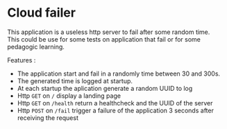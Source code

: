 # Cloud failer

This application is a useless http server to fail after some random time.  
This could be use for some tests on application that fail or for some pedagogic learning.

Features :
 - The application start and fail in a randomly time between 30 and 300s.
 - The generated time is logged at startup.
 - At each startup the aplication generate a random UUID to log
 - Http `GET` on `/` display a landing page
 - Http `GET` on `/health` return a healthcheck and the UUID of the server
 - Http `POST` on `/fail` trigger a failure of the application 3 seconds after receiving the request